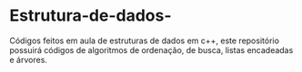 # Estrutura-de-dados-
Códigos feitos em aula de estruturas de dados em c++, este repositório possuirá códigos de algoritmos de ordenação, de busca, listas encadeadas e árvores.
